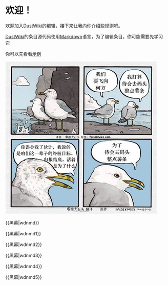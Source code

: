 # 欢迎！

欢迎加入[DustWiki](/)的编辑，接下来让我向你介绍些规则吧。

[DustWiki](/)的条目源代码使用[Markdown](/Markdown)语言，为了编辑条目，你可能需要先学习它

你可以先看看[示例](/Example)

![薯条](/resources/img/chips.jpg)

{{黑幕|wdnmd}}

{{黑幕|wdnmd1}}

{{黑幕|wdnmd2}}

{{黑幕|wdnmd3}}

{{黑幕|wdnmd4}}

{{黑幕|wdnmd5}}